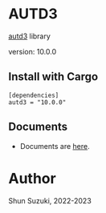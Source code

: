 # AUTD3 

[autd3](https://github.com/shinolab/autd3) library

version: 10.0.0

## Install with Cargo

```
[dependencies]
autd3 = "10.0.0"
```

## Documents

- Documents are [here](https://docs.rs/autd3/).

# Author

Shun Suzuki, 2022-2023
